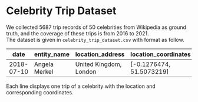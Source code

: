 # Celebrity Trip Dataset

We collected 5687 trip records of 50 celebrities from Wikipedia as ground truth, and the coverage of these trips is from 2016 to 2021.   
The dataset is given in ```celebrity_trip_dataset.csv``` with format as follow.   

| date | entity_name | location_address | location_coordinates |
| ---- | ---- | ---- | ---- |
| 2018-07-10 | Angela Merkel | United Kingdom, London | [-0.1276474, 51.5073219] |

Each line displays one trip of a celebrity with the location and corresponding coordinates.

